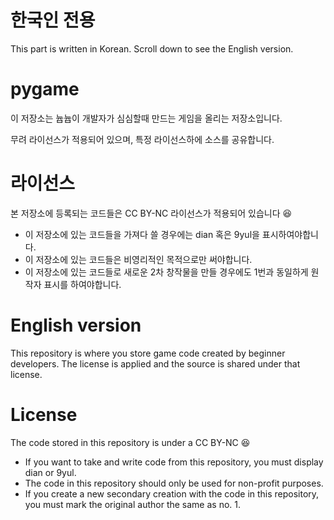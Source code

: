 # 한국인 전용
This part is written in Korean.
Scroll down to see the English version.

# pygame
이 저장소는 늅늅이 개발자가
심심할때 만드는 게임을 올리는 저장소입니다.

무려 라이선스가 적용되어 있으며, 특정 라이선스하에 소스를 공유합니다.

# 라이선스
본 저장소에 등록되는 코드들은
CC BY-NC 라이선스가 적용되어 있습니다 😆

* 이 저장소에 있는 코드들을 가져다 쓸 경우에는 dian 혹은 9yul을 표시하여야합니다.
* 이 저장소에 있는 코드들은 비영리적인 목적으로만 써야합니다.
* 이 저장소에 있는 코드들로 새로운 2차 창작물을 만들 경우에도 1번과 동일하게 원작자 표시를 하여야합니다.

# English version
This repository is where you store game code created by beginner developers.
The license is applied and the source is shared under that license.

# License
The code stored in this repository is under a CC BY-NC 😆
* If you want to take and write code from this repository, you must display dian or 9yul.
* The code in this repository should only be used for non-profit purposes.
* If you create a new secondary creation with the code in this repository, you must mark the original author the same as no. 1.
